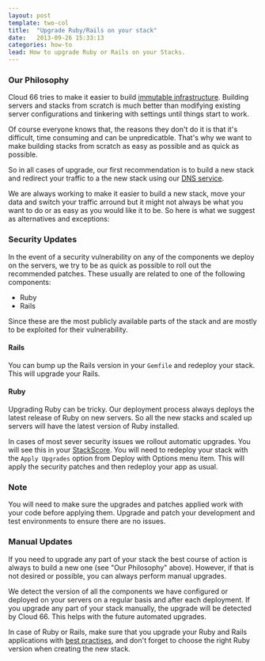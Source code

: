```yaml
---
layout: post
template: two-col
title:  "Upgrade Ruby/Rails on your stack"
date:   2013-09-26 15:33:13
categories: how-to
lead: How to upgrade Ruby or Rails on your Stacks.
---
```



### Our Philosophy
Cloud 66 tries to make it easier to build [immutable infrastructure](http://chadfowler.com/blog/2013/06/23/immutable-deployments/). Building servers and stacks from scratch is much better than modifying existing server configurations and tinkering with settings until things start to work.

Of course everyone knows that, the reasons they don't do it is that it's difficult, time consuming and can be unpredicatble. That's why we want to make building stacks from scratch as easy as possible and as quick as possible.

So in all cases of upgrade, our first recommendation is to build a new stack and redirect your traffic to a the new stack using our [DNS service](/stack-features/dns-service.html).

We are always working to make it easier to build a new stack, move your data and switch your traffic arround but it might not always be what you want to do or as easy as you would like it to be. So here is what we suggest as alternatives and exceptions:

### Security Updates

In the event of a security vulnerability on any of the components we deploy on the servers, we try to be as quick as possible to roll out the recommended patches. These usually are related to one of the following components:


- Ruby
- Rails

Since these are the most publicly available parts of the stack and are mostly to be exploited for their vulnerability.

#### Rails

You can bump up the Rails version in your `Gemfile` and redeploy your stack. This will upgrade your Rails.

#### Ruby

Upgrading Ruby can be tricky. Our deployment process always deploys the latest release of Ruby on new servers. So all the new stacks and scaled up servers will have the latest version of Ruby installed.

In cases of most sever security issues we rollout automatic upgrades. You will see this in your [StackScore](/stack-features/stackscore.html). You will need to redeploy your stack with the `Apply Upgrades` option from Deploy with Options menu item. This will apply the security patches and then redeploy your app as usual.

<div class="notice notice-danger">
    <h3>Note</h3>
    <p>You will need to make sure the upgrades and patches applied work with your code before applying them. Upgrade and patch your development and test environments to ensure there are no issues.</p>
</div>

### Manual Updates

If you need to upgrade any part of your stack the best course of action is always to build a new one (see "Our Philosophy" above). However, if that is not desired or possible, you can always perform manual upgrades.

We detect the version of all the components we have configured or deployed on your servers on a regular basis and after each deployment. If you upgrade any part of your stack manually, the upgrade will be detected by Cloud 66. This helps with the future automated upgrades.

In case of Ruby or Rails, make sure that you upgrade your Ruby and Rails applications with [best practises](http://edgeguides.rubyonrails.org/upgrading_ruby_on_rails.html), and don't forget to choose the right Ruby version when creating the new stack.

